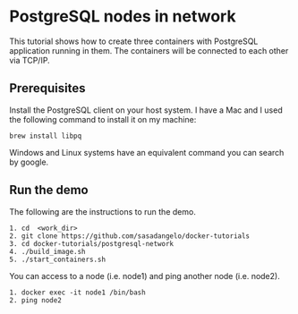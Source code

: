 # PostgreSQL nodes in network

This tutorial shows how to create three containers with PostgreSQL application running in them. The containers will be connected to each other via TCP/IP.

## Prerequisites

Install the PostgreSQL client on your host system. I have a Mac and I used the following command to install it on my machine:

```
brew install libpq
```

Windows and Linux systems have an equivalent command you can search by google.

## Run the demo

The following are the instructions to run the demo.

```
1. cd  <work_dir>
2. git clone https://github.com/sasadangelo/docker-tutorials
3. cd docker-tutorials/postgresql-network
4. ./build_image.sh
5. ./start_containers.sh
```

You can access to a node (i.e. node1) and ping another node (i.e. node2).

```
1. docker exec -it node1 /bin/bash
2. ping node2
```

